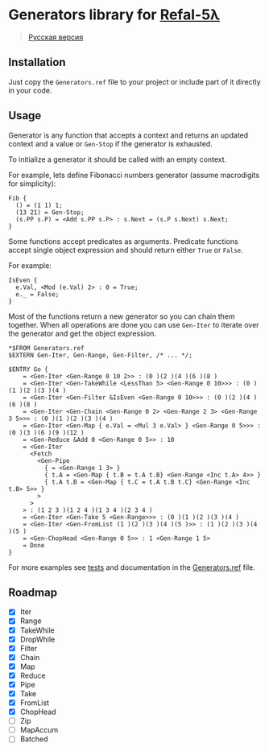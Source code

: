 # Generators library for [Refal-5λ](https://github.com/bmstu-iu9/refal-5-lambda)

> [Русская версия](./README.ru.md)

## Installation

Just copy the `Generators.ref` file to your project or include part of it directly in your code.

## Usage

Generator is any function that accepts a context and returns an updated context and a value or `Gen-Stop` if the generator is exhausted.

To initialize a generator it should be called with an empty context.

For example, lets define Fibonacci numbers generator (assume macrodigits for simplicity):
```refal
Fib {
  () = (1 1) 1;
  (13 21) = Gen-Stop;
  (s.PP s.P) = <Add s.PP s.P> : s.Next = (s.P s.Next) s.Next;
}
```

Some functions accept predicates as arguments. Predicate functions accept single object expression and should return either `True` or `False`.

For example:
```refal
IsEven {
  e.Val, <Mod (e.Val) 2> : 0 = True;
  e._ = False;
}
```

Most of the functions return a new generator so you can chain them together. When all operations are done you can use `Gen-Iter` to iterate over the generator and get the object expression.

```refal
*$FROM Generators.ref
$EXTERN Gen-Iter, Gen-Range, Gen-Filter, /* ... */;

$ENTRY Go {
    = <Gen-Iter <Gen-Range 0 10 2>> : (0 )(2 )(4 )(6 )(8 )
    = <Gen-Iter <Gen-TakeWhile <LessThan 5> <Gen-Range 0 10>>> : (0 )(1 )(2 )(3 )(4 )
    = <Gen-Iter <Gen-Filter &IsEven <Gen-Range 0 10>>> : (0 )(2 )(4 )(6 )(8 )
    = <Gen-Iter <Gen-Chain <Gen-Range 0 2> <Gen-Range 2 3> <Gen-Range 3 5>>> : (0 )(1 )(2 )(3 )(4 )
    = <Gen-Iter <Gen-Map { e.Val = <Mul 3 e.Val> } <Gen-Range 0 5>>> : (0 )(3 )(6 )(9 )(12 )
    = <Gen-Reduce &Add 0 <Gen-Range 0 5>> : 10
    = <Gen-Iter
      <Fetch
        <Gen-Pipe
          { = <Gen-Range 1 3> }
          { t.A = <Gen-Map { t.B = t.A t.B} <Gen-Range <Inc t.A> 4>> }
          { t.A t.B = <Gen-Map { t.C = t.A t.B t.C} <Gen-Range <Inc t.B> 5>> }
        >
      >
    > : (1 2 3 )(1 2 4 )(1 3 4 )(2 3 4 )
    = <Gen-Iter <Gen-Take 5 <Gen-Range>>> : (0 )(1 )(2 )(3 )(4 )
    = <Gen-Iter <Gen-FromList (1 )(2 )(3 )(4 )(5 )>> : (1 )(2 )(3 )(4 )(5 )
    = <Gen-ChopHead <Gen-Range 0 5>> : 1 <Gen-Range 1 5>
    = Done
}
```

For more examples see [tests](./tests/) and documentation in the [Generators.ref](./Generators.ref) file.


## Roadmap

- [x] Iter
- [x] Range
- [x] TakeWhile
- [x] DropWhile
- [x] Filter
- [x] Chain
- [x] Map
- [x] Reduce
- [x] Pipe
- [x] Take
- [x] FromList
- [x] ChopHead
- [ ] Zip
- [ ] MapAccum
- [ ] Batched
